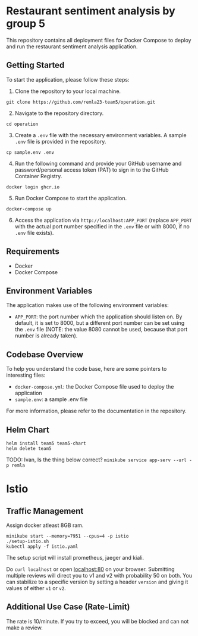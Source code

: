 # Restaurant sentiment analysis by group 5

This repository contains all deployment files for Docker Compose to deploy and run the restaurant sentiment analysis application.

## Getting Started

To start the application, please follow these steps:

1. Clone the repository to your local machine.
```
git clone https://github.com/remla23-team5/operation.git
```
2. Navigate to the repository directory.
```
cd operation
```
3. Create a `.env` file with the necessary environment variables. A sample `.env` file is provided in the repository.
```
cp sample.env .env
```
4. Run the following command and provide your GitHub username and password/personal access token (PAT) to sign in to the GitHub Container Registry.
```
docker login ghcr.io
```
5. Run Docker Compose to start the application.
```
docker-compose up
```
6. Access the application via `http://localhost:APP_PORT` (replace `APP_PORT` with the actual port number specified in the `.env` file or with 8000, if no `.env` file exists).

## Requirements

- Docker
- Docker Compose

## Environment Variables

The application makes use of the following environment variables:

- `APP_PORT`: the port number which the application should listen on. By default, it is set to 8000, but a different port number can be set using the `.env` file (NOTE: the value 8080 cannot be used, because that port number is already taken).

## Codebase Overview

To help you understand the code base, here are some pointers to interesting files:

- `docker-compose.yml`: the Docker Compose file used to deploy the application
- `sample.env`: a sample .env file

For more information, please refer to the documentation in the repository.

## Helm Chart

```
helm install team5 team5-chart
helm delete team5
```

TODO: Ivan, Is the thing below correct?
`minikube service app-serv --url -p remla`

# Istio

## Traffic Management

Assign docker atleast 8GB ram.
```
minikube start --memory=7951 --cpus=4 -p istio
./setup-istio.sh
kubectl apply -f istio.yaml
```

The setup script will install prometheus, jaeger and kiali.

Do `curl localhost` or open [localhost:80](http://localhost/) on your browser. Submitting multiple reviews will direct you to v1 and v2 with probability 50 on both. You can stabilize to a specific version by setting a header `version` and giving it values of either `v1` or `v2`.

## Additional Use Case (Rate-Limit)

The rate is 10/minute. If you try to exceed, you will be blocked and can not make a review.
